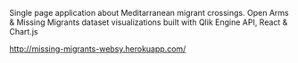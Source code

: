 Single page application about Meditarranean migrant crossings. Open Arms & Missing Migrants dataset visualizations built with Qlik Engine API, React & Chart.js

http://missing-migrants-websy.herokuapp.com/